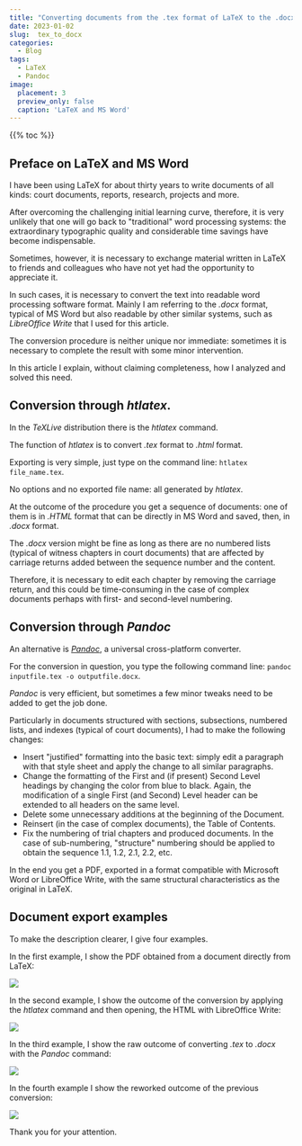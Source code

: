 ```yaml
---
title: "Converting documents from the .tex format of LaTeX to the .docx format of MS Word"
date: 2023-01-02
slug:  tex_to_docx
categories:
  - Blog
tags:
  - LaTeX
  - Pandoc
image:
  placement: 3
  preview_only: false 
  caption: 'LaTeX and MS Word'
---
```


{{% toc %}}

## Preface on LaTeX and MS Word

I have been using LaTeX for about thirty years to write documents of all
kinds: court documents, reports, research, projects and more.

After overcoming the challenging initial learning curve, therefore, it
is very unlikely that one will go back to "traditional" word processing
systems: the extraordinary typographic quality and considerable time
savings have become indispensable.

Sometimes, however, it is necessary to exchange material written in
LaTeX to friends and colleagues who have not yet had the opportunity to
appreciate it.

In such cases, it is necessary to convert the text into readable word
processing software format. Mainly I am referring to the *.docx* format,
typical of MS Word but also readable by other similar systems, such as
*LibreOffice Write* that I used for this article.

The conversion procedure is neither unique nor immediate: sometimes it
is necessary to complete the result with some minor intervention.

In this article I explain, without claiming completeness, how I analyzed
and solved this need.

## Conversion through *htlatex*.

In the *TeXLive* distribution there is the *htlatex* command.

The function of *htlatex* is to convert *.tex* format to *.html* format.

Exporting is very simple, just type on the command line:
`htlatex file_name.tex`.

No options and no exported file name: all generated by *htlatex*.

At the outcome of the procedure you get a sequence of documents: one of
them is in *.HTML* format that can be directly in MS Word and saved,
then, in *.docx* format.

The *.docx* version might be fine as long as there are no numbered lists
(typical of witness chapters in court documents) that are affected by
carriage returns added between the sequence number and the content.

Therefore, it is necessary to edit each chapter by removing the carriage
return, and this could be time-consuming in the case of complex
documents perhaps with first- and second-level numbering.

## Conversion through *Pandoc*

An alternative is *[Pandoc](https://pandoc.org/)*, a universal
cross-platform converter.

For the conversion in question, you type the following command line:
`pandoc inputfile.tex -o outputfile.docx`.

*Pandoc* is very efficient, but sometimes a few minor tweaks need to be
added to get the job done.

Particularly in documents structured with sections, subsections,
numbered lists, and indexes (typical of court documents), I had to make
the following changes:

- Insert "justified" formatting into the basic text: simply edit a
  paragraph with that style sheet and apply the change to all similar
  paragraphs.
- Change the formatting of the First and (if present) Second Level
  headings by changing the color from blue to black. Again, the
  modification of a single First (and Second) Level header can be
  extended to all headers on the same level.
- Delete some unnecessary additions at the beginning of the Document.
- Reinsert (in the case of complex documents), the Table of Contents.
- Fix the numbering of trial chapters and produced documents. In the
  case of sub-numbering, "structure" numbering should be applied to
  obtain the sequence 1.1, 1.2, 2.1, 2.2, etc.

In the end you get a PDF, exported in a format compatible with Microsoft
Word or LibreOffice Write, with the same structural characteristics as
the original in LaTeX.

## Document export examples

To make the description clearer, I give four examples.

In the first example, I show the PDF obtained from a document directly
from LaTeX:

![](esempio_latex_en.png)

In the second example, I show the outcome of the conversion by applying
the *htlatex* command and then opening, the HTML with LibreOffice Write:

![](esempio_htlatex_en.png)

In the third example, I show the raw outcome of converting *.tex* to
*.docx* with the *Pandoc* command:

![](esempio_docx_origin_en.png)

In the fourth example I show the reworked outcome of the previous
conversion:

![](esempio_docx_elaborato_en.png)

Thank you for your attention.
